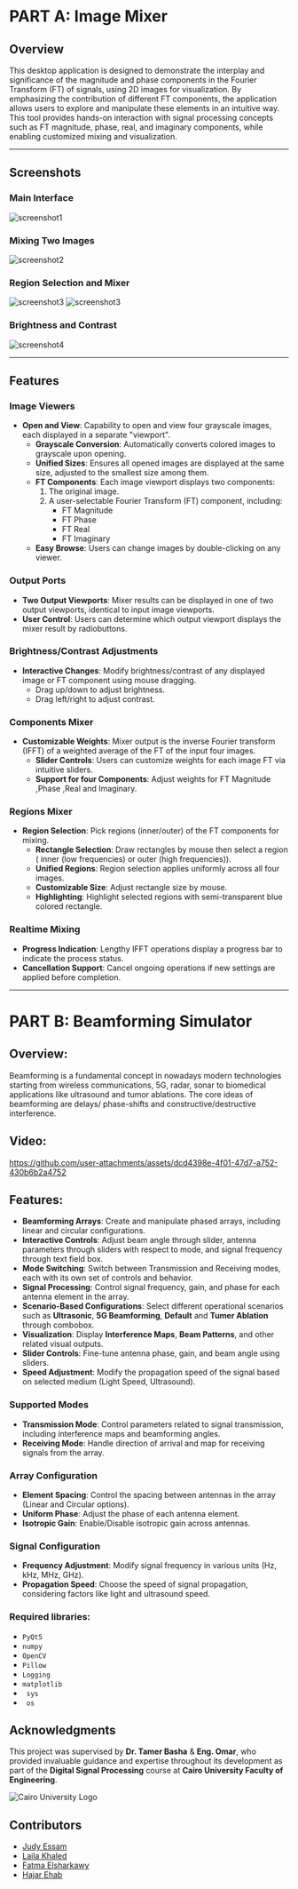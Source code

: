 # PART A: Image Mixer

## Overview

This desktop application is designed to demonstrate the interplay and significance of the magnitude and phase components in the Fourier Transform (FT) of signals, using 2D images for visualization. By emphasizing the contribution of different FT components, the application allows users to explore and manipulate these elements in an intuitive way. This tool provides hands-on interaction with signal processing concepts such as FT magnitude, phase, real, and imaginary components, while enabling customized mixing and visualization.

---



## Screenshots

### Main Interface
 ![screenshot1](https://github.com/JudyEssam/ImageMixer-BeamForming/blob/9313c7b50bd04a6e04cea9bcfaf3614a614965e2/screenshots/main_interface.png
)

### Mixing Two Images
 ![screenshot2](https://github.com/JudyEssam/ImageMixer-BeamForming/blob/701d1c7ed7d220599484d2a72cee82ed63ab9c14/screenshots/mixing%20two%20images.png
)

### Region Selection and Mixer

 ![screenshot3](https://github.com/JudyEssam/ImageMixer-BeamForming/blob/40edf25108ff0b7ec9cfe82d40c4afb43629c6f1/screenshots/inner_region.png
)
 ![screenshot3](https://github.com/JudyEssam/ImageMixer-BeamForming/blob/043be5934c2651761a5085e1b762cc69b3d55b09/screenshots/outer_region.png
)
### Brightness and Contrast 
 ![screenshot4](https://github.com/JudyEssam/ImageMixer-BeamForming/blob/a07c54b4cf37db7690e39fe0a4c069f581c1edb8/screenshots/brightness_contrast.png
)

---
## Features

### **Image Viewers**
- **Open and View**: Capability to open and view four grayscale images, each displayed in a separate "viewport".
  - **Grayscale Conversion**: Automatically converts colored images to grayscale upon opening.
  - **Unified Sizes**: Ensures all opened images are displayed at the same size, adjusted to the smallest size among them.
  - **FT Components**: Each image viewport displays two components:
    1. The original image.
    2. A user-selectable Fourier Transform (FT) component, including:
       - FT Magnitude
       - FT Phase
       - FT Real
       - FT Imaginary
  - **Easy Browse**: Users can change images by double-clicking on any viewer.

### **Output Ports**
- **Two Output Viewports**: Mixer results can be displayed in one of two output viewports, identical to input image viewports.
- **User Control**: Users can determine which output viewport displays the mixer result by radiobuttons.

### **Brightness/Contrast Adjustments**
- **Interactive Changes**: Modify brightness/contrast of any displayed image or FT component using mouse dragging.
  - Drag up/down to adjust brightness.
  - Drag left/right to adjust contrast.

### **Components Mixer**
- **Customizable Weights**: Mixer output is the inverse Fourier transform (IFFT) of a weighted average of the FT of the input four images.
  - **Slider Controls**: Users can customize weights for each image FT via intuitive sliders.
  - **Support for four Components**: Adjust weights for FT Magnitude ,Phase ,Real and Imaginary.

### **Regions Mixer**
- **Region Selection**: Pick regions (inner/outer) of the FT components for mixing.
  - **Rectangle Selection**: Draw rectangles by mouse then select  a region ( inner (low frequencies) or outer (high frequencies)).
  - **Unified Regions**: Region selection applies uniformly across all four images.
  - **Customizable Size**: Adjust rectangle size by mouse.
  - **Highlighting**: Highlight selected regions with semi-transparent blue colored rectangle.

### **Realtime Mixing**
- **Progress Indication**: Lengthy IFFT operations display a progress bar to indicate the process status.
- **Cancellation Support**: Cancel ongoing operations if new settings are applied before completion.

---

# PART B: Beamforming Simulator
## Overview:
Beamforming is a fundamental concept in nowadays modern technologies starting from wireless communications, 5G,
radar, sonar to biomedical applications like ultrasound and tumor ablations. The core ideas of beamforming are delays/
phase-shifts and constructive/destructive interference.

## Video:
https://github.com/user-attachments/assets/dcd4398e-4f01-47d7-a752-430b6b2a4752
## Features:
- **Beamforming Arrays**: Create and manipulate phased arrays, including linear and circular configurations.
- **Interactive Controls**: Adjust beam angle  through slider, antenna parameters through sliders with respect to mode, and signal frequency through text field box.
- **Mode Switching**: Switch between Transmission and Receiving modes, each with its own set of controls and behavior.
- **Signal Processing**: Control signal frequency, gain, and phase for each antenna element in the array.
- **Scenario-Based Configurations**: Select different operational scenarios such as **Ultrasonic**, **5G Beamforming**, **Default** and **Tumer Ablation** through combobox.
- **Visualization**: Display **Interference Maps**, **Beam Patterns**, and other related visual outputs.
- **Slider Controls**: Fine-tune antenna phase, gain, and beam angle using sliders.
- **Speed Adjustment**: Modify the propagation speed of the signal based on selected medium (Light Speed, Ultrasound).

### Supported Modes
- **Transmission Mode**: Control parameters related to signal transmission, including interference maps and beamforming angles.
- **Receiving Mode**: Handle direction of arrival and map for receiving signals from the array.

### Array Configuration
- **Element Spacing**: Control the spacing between antennas in the array (Linear and Circular options).
- **Uniform Phase**: Adjust the phase of each antenna element.
- **Isotropic Gain**: Enable/Disable isotropic gain across antennas.

### Signal Configuration
- **Frequency Adjustment**: Modify signal frequency in various units (Hz, kHz, MHz, GHz).
- **Propagation Speed**: Choose the speed of signal propagation, considering factors like light and ultrasound speed.



### Required libraries:
  - `PyQt5`
  - `numpy`
  - `OpenCV`
  - `Pillow`
  - `Logging`
  - `matplotlib`
  - ` sys`
  - ` os`

## Acknowledgments

This project was supervised by **Dr. Tamer Basha** & **Eng. Omar**, who provided invaluable guidance and expertise throughout its development as part of the **Digital Signal Processing** course at **Cairo University Faculty of Engineering**.

![Cairo University Logo](https://imgur.com/Wk4nR0m.png)

## Contributors

- [Judy Essam](https://github.com/JudyEssam)
- [Laila Khaled](https://github.com/LailaKhaled352)
- [Fatma Elsharkawy](https://github.com/FatmaElsharkawy)
- [Hajar Ehab](https://github.com/HajarEhab)


